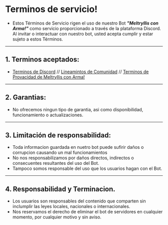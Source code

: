 # Terminos de servicio!

- Estos Términos de Servicio rigen el uso de nuestro Bot __*"Meltryllis con Arma!"*__ como servicio proporcionado a través de la plataforma Discord. Al invitar o interactuar con nuestro bot, usted acepta cumplir y estar sujeto a estos Términos.

---
## 1. Terminos aceptados:

- [Terminos de Discord](https://discord.com/terms)  // [Lineamintos de Comunidad](https://discord.com/guidelines) // [Terminos de Provacidad de Meltryllis con Arma!](htpps://)

---
## 2. Garantias:
- No ofrecemos ningun tipo de garantia, asi como disponibilidad, funcionamiento o actualizaciones.

---
## 3. Limitación de responsabilidad:
- Toda informacion guardada en nuetro bot puede sufirir daños o corrupcion causando un mal funcionamientos
- No nos responsabilizamos por daños directos, indirectos o consecuentes resultantes del uso del Bot.
- Tampoco somos responsable del uso que los usuarios hagan con el Bot.
---

## 4. Responsabilidad y Terminacion.
- Los usuarios son responsables del contenido que comparten sin inclumplir las leyes locales, nacionales o internacionales.
- Nos reservamos el derecho de eliminar el bot de servidores en cualquier momento, por cualquier motivo y sin aviso.